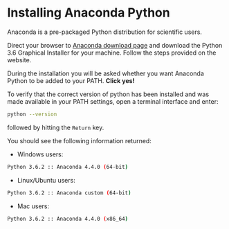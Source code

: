 # Installing Anaconda Python

Anaconda is a pre-packaged Python distribution for scientific users.

Direct your browser to [Anaconda download page](https://www.continuum.io/downloads) and download the Python 3.6 Graphical Installer for your machine.
Follow the steps provided on the website.

During the installation you will be asked whether you want Anaconda Python to be added to your PATH. **Click yes!**

To verify that the correct version of python has been installed and was made available in your PATH settings, open a terminal interface and enter:
```bash
python --version
```
followed by hitting the `Return` key.

You should see the following information returned:

* Windows users:
```bash
Python 3.6.2 :: Anaconda 4.4.0 (64-bit)
```
* Linux/Ubuntu users:
```bash
Python 3.6.2 :: Anaconda custom (64-bit)
```
* Mac users:
```bash
Python 3.6.2 :: Anaconda 4.4.0 (x86_64)
```
